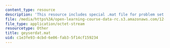 ```yaml
---
content_type: resource
description: 'This resource includes special .mat file for problem set 1. '
file: /media/https%3A/open-learning-course-data-rc.s3.amazonaws.com/12-009j-theoretical-environmental-analysis-spring-2015/c1e3fe934cbd6e06fab35f14cf159234_geyserdat.mat
file_type: application/octet-stream
resourcetype: Other
title: geyserdat.mat
uid: c1e3fe93-4cbd-6e06-fab3-5f14cf159234
---
```

